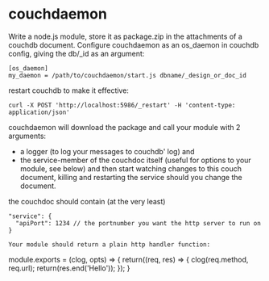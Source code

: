 # couchdaemon

Write a node.js module, store it as package.zip in the attachments of a couchdb document.
Configure couchdaemon as an os_daemon in couchdb config, giving the db/_id as an argument:

```
[os_daemon]
my_daemon = /path/to/couchdaemon/start.js dbname/_design_or_doc_id
```

restart couchdb to make it effective:

`curl -X POST 'http://localhost:5986/_restart' -H 'content-type: application/json'`

couchdaemon will download the package and call your module with 2 arguments:
* a logger (to log your messages to couchdb' log) and
* the service-member of the couchdoc itself (useful for options to your module, see below)
and then start watching changes to this couch document, killing and restarting the service should you change the document.

the couchdoc should contain (at the very least)
```
"service": {
  "apiPort": 1234 // the portnumber you want the http server to run on
}

Your module should return a plain http handler function:
```
module.exports = (clog, opts) => {
  return((req, res) => {
    clog(req.method, req.url);
    return(res.end('Hello'));
  });
}
```
